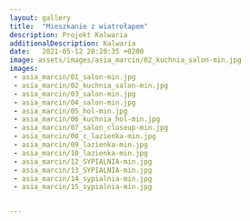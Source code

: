 ```yaml
---
layout: gallery
title:  "Mieszkanie z wiatrołapem"
description: Projekt Kalwaria
additionalDescription: Kalwaria
date:   2021-05-12 20:20:35 +0200
image: assets/images/asia_marcin/02_kuchnia_salon-min.jpg
images: 
 - asia_marcin/01_salon-min.jpg
 - asia_marcin/02_kuchnia_salon-min.jpg
 - asia_marcin/03_salon-min.jpg
 - asia_marcin/04_salon-min.jpg
 - asia_marcin/05_hol-min.jpg
 - asia_marcin/06_kuchnia_hol-min.jpg
 - asia_marcin/07_salon_closeup-min.jpg
 - asia_marcin/08_c_lazienka-min.jpg
 - asia_marcin/09_lazienka-min.jpg
 - asia_marcin/10_lazienka-min.jpg
 - asia_marcin/12_SYPIALNIA-min.jpg
 - asia_marcin/13_SYPIALNIA-min.jpg
 - asia_marcin/14_sypialnia-min.jpg
 - asia_marcin/15_sypialnia-min.jpg


---
```

